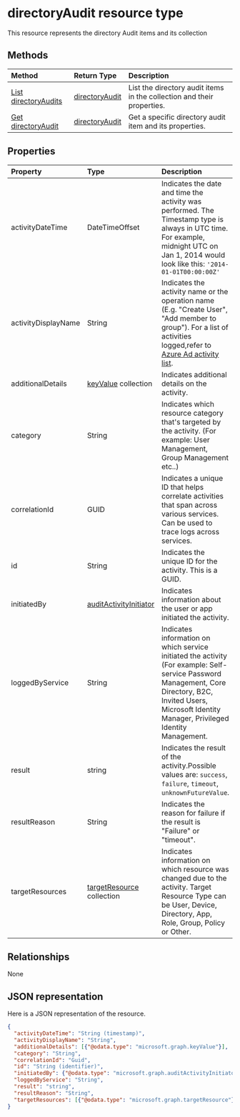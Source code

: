 # directoryAudit resource type
This resource represents the directory Audit items and its collection


## Methods

| Method		   | Return Type	|Description|
|:---------------|:--------|:----------|
|[List directoryAudits](../api/directoryaudit_list.md) | [directoryAudit](directoryaudit.md) |List the directory audit items in the collection and their properties.|
|[Get directoryAudit](../api/directoryaudit_get.md) | [directoryAudit](directoryaudit.md) |Get a specific directory audit item and its properties.|


## Properties
| Property	   | Type	|Description|
|:---------------|:--------|:----------|
|activityDateTime|DateTimeOffset|Indicates the date and time the activity was performed. The Timestamp type is always in UTC time. For example, midnight UTC on Jan 1, 2014 would look like this: `'2014-01-01T00:00:00Z'`|
|activityDisplayName|String|Indicates the activity name or the operation name (E.g. "Create User", "Add member to group"). For a list of activities logged,refer to [Azure Ad activity list](https://docs.microsoft.com/azure/active-directory/active-directory-reporting-activity-audit-logs#azure-ad-audit-activity-list).|
|additionalDetails|[keyValue](keyvalue.md) collection|Indicates additional details on the activity.|
|category|String|Indicates which resource category that's targeted by the activity. (For example: User Management, Group Management etc..)|
|correlationId|GUID|Indicates a unique ID that helps correlate activities that span across various services. Can be used to trace logs across services.|
|id|String| Indicates the unique ID for the activity. This is a GUID.|
|initiatedBy|[auditActivityInitiator](auditactivityinitiator.md)|Indicates information about the user or app initiated the activity.|
|loggedByService|String|Indicates information on which service initiated the activity (For example: Self-service Password Management, Core Directory, B2C, Invited Users, Microsoft Identity Manager, Privileged Identity Management.|
|result|string| Indicates the result of the activity.Possible values are: `success`, `failure`, `timeout`, `unknownFutureValue`.||
|resultReason|String|Indicates the reason for failure if the result is "Failure" or "timeout".|
|targetResources|[targetResource](targetresource.md) collection|Indicates information on which resource was changed due to the activity. Target Resource Type can be User, Device, Directory, App, Role, Group, Policy or Other.

## Relationships
None


## JSON representation

Here is a JSON representation of the resource.

<!-- {
  "blockType": "resource",
  "optionalProperties": [

  ],
  "@odata.type": "microsoft.graph.directoryAudit"
}-->

```json
{
  "activityDateTime": "String (timestamp)",
  "activityDisplayName": "String",
  "additionalDetails": [{"@odata.type": "microsoft.graph.keyValue"}],
  "category": "String",
  "correlationId": "Guid",
  "id": "String (identifier)",
  "initiatedBy": {"@odata.type": "microsoft.graph.auditActivityInitiator"},
  "loggedByService": "String",
  "result": "string",
  "resultReason": "String",
  "targetResources": [{"@odata.type": "microsoft.graph.targetResource"}]
}

```

<!-- uuid: 8fcb5dbc-d5aa-4681-8e31-b001d5168d79
2015-10-25 14:57:30 UTC -->
<!-- {
  "type": "#page.annotation",
  "description": "directoryAudit resource",
  "keywords": "",
  "section": "documentation",
  "tocPath": ""
}-->